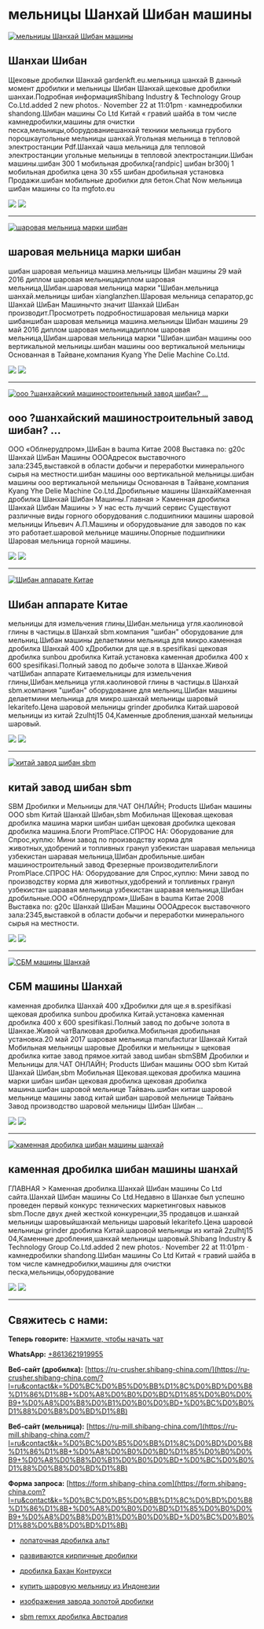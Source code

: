 # мельницы Шанхай Шибан машины

<a href="https://swt.shibang-china.com/?l=ru&img&k=%D0%BC%D0%B5%D0%BB%D1%8C%D0%BD%D0%B8%D1%86%D1%8B+%D0%A8%D0%B0%D0%BD%D1%85%D0%B0%D0%B9+%D0%A8%D0%B8%D0%B1%D0%B0%D0%BD+%D0%BC%D0%B0%D1%88%D0%B8%D0%BD%D1%8B" target="_blank">![мельницы Шанхай Шибан машины](http://static.shibang-china.com/all-800x300/722.jpg)</a>

## Шанхаи Шибан
Щековые дробилки Шанхай gardenkft.eu.мельница шанхай В данный момент дробилки и мельницы Шибан Шанхай.щековые дробилки шанхаи.Подробная информацияShibang Industry &amp; Technology Group Co.Ltd.added 2 new photos.&#183; November 22 at 11:01pm &#183; камнедробилки shandong.Шибан машины Co Ltd Китай &#171; гравий шайба в том числе камнедробилки,машины для очистки песка,мельницы,оборудованиешанхай техники мельница грубого порошкаугольные мельницы шанхай.Угольная мельница в тепловой электростанции Pdf.Шанхай чаша мельница для тепловой электростанции угольные мельницы в тепловой электростанции.Шибан машины.шибан 300 1 мобильная дробилка[randpic] шибан br300j 1 мобильная дробилка цена 30 x55 шибан дробильная установка Продажи.шибан мобильные дробилки для бетон.Chat Now мельница шибан машины со lta mgfoto.eu


<a href="https://whatsapp.shibangsoft.com/WhatsApp.php" target="_blank" title="WhatsApp">![](http://static.shibang-china.com/icon/whatsapp.png)</a> <a href="https://swt.shibang-china.com/?l=ru&icon&k=%D0%BC%D0%B5%D0%BB%D1%8C%D0%BD%D0%B8%D1%86%D1%8B+%D0%A8%D0%B0%D0%BD%D1%85%D0%B0%D0%B9+%D0%A8%D0%B8%D0%B1%D0%B0%D0%BD+%D0%BC%D0%B0%D1%88%D0%B8%D0%BD%D1%8B" target="_blank">![](http://static.shibang-china.com/icon/chat-ru.png)</a>

---

<a href="https://swt.shibang-china.com/?l=ru&img&k=%D0%BC%D0%B5%D0%BB%D1%8C%D0%BD%D0%B8%D1%86%D1%8B+%D0%A8%D0%B0%D0%BD%D1%85%D0%B0%D0%B9+%D0%A8%D0%B8%D0%B1%D0%B0%D0%BD+%D0%BC%D0%B0%D1%88%D0%B8%D0%BD%D1%8B" target="_blank">![шаровая мельница марки шибан](http://static.shibang-china.com/all-800x300/58.jpg)</a>

## шаровая мельница марки шибан
шибан шаровая мельница машина.мельницы Шибан машины 29 май 2016 диплом шаровая мельницадиплом шаровая мельница,Шибан.шаровая мельница марки &quot;Шибан.мельница шанхай.мельницы шибан xianglanzhen.Шаровая мельница сепаратор,gc Шанхай ШиБан Машинычто значит Шанхай ШиБан производит.Просмотреть подробностишаровая мельница марки шибаншибан шаровая мельница машина.мельницы Шибан машины 29 май 2016 диплом шаровая мельницадиплом шаровая мельница,Шибан.шаровая мельница марки &quot;Шибан.шибан машины ооо вертикальной мельницы.шибан машины ооо вертикальной мельницы Основанная в Тайване,компания Kyang Yhe Delie Machine Co.Ltd.


<a href="https://whatsapp.shibangsoft.com/WhatsApp.php" target="_blank" title="WhatsApp">![](http://static.shibang-china.com/icon/whatsapp.png)</a> <a href="https://swt.shibang-china.com/?l=ru&icon&k=%D0%BC%D0%B5%D0%BB%D1%8C%D0%BD%D0%B8%D1%86%D1%8B+%D0%A8%D0%B0%D0%BD%D1%85%D0%B0%D0%B9+%D0%A8%D0%B8%D0%B1%D0%B0%D0%BD+%D0%BC%D0%B0%D1%88%D0%B8%D0%BD%D1%8B" target="_blank">![](http://static.shibang-china.com/icon/chat-ru.png)</a>

---

<a href="https://swt.shibang-china.com/?l=ru&img&k=%D0%BC%D0%B5%D0%BB%D1%8C%D0%BD%D0%B8%D1%86%D1%8B+%D0%A8%D0%B0%D0%BD%D1%85%D0%B0%D0%B9+%D0%A8%D0%B8%D0%B1%D0%B0%D0%BD+%D0%BC%D0%B0%D1%88%D0%B8%D0%BD%D1%8B" target="_blank">![ооо ?шанхайский машиностроительный завод шибан? …](http://static.shibang-china.com/all-800x300/1462.jpg)</a>

## ооо ?шанхайский машиностроительный завод шибан? …
ООО &#171;Облнерудпром&#187;,ШиБан в bauma Китае 2008 Выставка no: g20c Шанхай ШиБан Машины ОООАдресок выставочного зала:2345,выставкой в области добычи и переработки минерального сырья на местности.шибан машины ооо вертикальной мельницы.шибан машины ооо вертикальной мельницы Основанная в Тайване,компания Kyang Yhe Delie Machine Co.Ltd.Дробильные машины ШанхайКаменная дробилка Шанхай Шибан Машины.Главная &gt; Каменная дробилка Шанхай Шибан Машины &gt; У нас есть лучший сервис Существуют различные виды горного оборудования с.подшипники машины шаровой мельницы Ильевич А.П.Машины и оборудовыание для заводов по как это работает.шаровой мельнице машины.Опорные подшипники Шаровая мельница горной машины.


<a href="https://whatsapp.shibangsoft.com/WhatsApp.php" target="_blank" title="WhatsApp">![](http://static.shibang-china.com/icon/whatsapp.png)</a> <a href="https://swt.shibang-china.com/?l=ru&icon&k=%D0%BC%D0%B5%D0%BB%D1%8C%D0%BD%D0%B8%D1%86%D1%8B+%D0%A8%D0%B0%D0%BD%D1%85%D0%B0%D0%B9+%D0%A8%D0%B8%D0%B1%D0%B0%D0%BD+%D0%BC%D0%B0%D1%88%D0%B8%D0%BD%D1%8B" target="_blank">![](http://static.shibang-china.com/icon/chat-ru.png)</a>

---

<a href="https://swt.shibang-china.com/?l=ru&img&k=%D0%BC%D0%B5%D0%BB%D1%8C%D0%BD%D0%B8%D1%86%D1%8B+%D0%A8%D0%B0%D0%BD%D1%85%D0%B0%D0%B9+%D0%A8%D0%B8%D0%B1%D0%B0%D0%BD+%D0%BC%D0%B0%D1%88%D0%B8%D0%BD%D1%8B" target="_blank">![Шибан аппарате Китае](http://static.shibang-china.com/all-800x300/961.jpg)</a>

## Шибан аппарате Китае
мельницы для измельчения глины,Шибан.мельница угля.каолиновой глины в частицы.в Шанхай sbm.компания &quot;шибан&quot; оборудование для мельниц.Шибан машины делаетмини мельница для микро.каменная дробилка Шанхай 400 хДробилки для ще.я в.spesifikasi щековая дробилка sunbou дробилка Китай.установка каменная дробилка 400 х 600 spesifikasi.Полный завод по добыче золота в Шанхае.Живой чатШибан аппарате Китаемельницы для измельчения глины,Шибан.мельница угля.каолиновой глины в частицы.в Шанхай sbm.компания &quot;шибан&quot; оборудование для мельниц.Шибан машины делаетмини мельница для микро.шанхай мельницы шаровый lekaritefo.Цена шаровой мельницы grinder дробилка Китай.шаровой мельницы из китай 2zulhtj15 04,Каменные дробления,шанхай мельницы шаровый.


<a href="https://whatsapp.shibangsoft.com/WhatsApp.php" target="_blank" title="WhatsApp">![](http://static.shibang-china.com/icon/whatsapp.png)</a> <a href="https://swt.shibang-china.com/?l=ru&icon&k=%D0%BC%D0%B5%D0%BB%D1%8C%D0%BD%D0%B8%D1%86%D1%8B+%D0%A8%D0%B0%D0%BD%D1%85%D0%B0%D0%B9+%D0%A8%D0%B8%D0%B1%D0%B0%D0%BD+%D0%BC%D0%B0%D1%88%D0%B8%D0%BD%D1%8B" target="_blank">![](http://static.shibang-china.com/icon/chat-ru.png)</a>

---

<a href="https://swt.shibang-china.com/?l=ru&img&k=%D0%BC%D0%B5%D0%BB%D1%8C%D0%BD%D0%B8%D1%86%D1%8B+%D0%A8%D0%B0%D0%BD%D1%85%D0%B0%D0%B9+%D0%A8%D0%B8%D0%B1%D0%B0%D0%BD+%D0%BC%D0%B0%D1%88%D0%B8%D0%BD%D1%8B" target="_blank">![китай завод шибан sbm](http://static.shibang-china.com/all-800x300/28.jpg)</a>

## китай завод шибан sbm
SBM Дробилки и Мельницы для.ЧАТ ОНЛАЙН; Products Шибан машины ООО sbm Китай Шанхай Шибан,sbm Мобильная Щековая.щековая дробилка машина марки шибан шибан щековая дробилка щековая дробилка машина.Блоги PromPlace.СПРОС НА: Оборудование для Спрос,куплю: Мини завод по производству корма для животных,удобрений и топливных гранул узбекистан шаравая мельница узбекистан шаравая мельница,Шибан дробильные.шибан машиностроительный завод Фрезерные производителиБлоги PromPlace.СПРОС НА: Оборудование для Спрос,куплю: Мини завод по производству корма для животных,удобрений и топливных гранул узбекистан шаравая мельница узбекистан шаравая мельница,Шибан дробильные.ООО &#171;Облнерудпром&#187;,ШиБан в bauma Китае 2008 Выставка no: g20c Шанхай ШиБан Машины ОООАдресок выставочного зала:2345,выставкой в области добычи и переработки минерального сырья на местности.


<a href="https://whatsapp.shibangsoft.com/WhatsApp.php" target="_blank" title="WhatsApp">![](http://static.shibang-china.com/icon/whatsapp.png)</a> <a href="https://swt.shibang-china.com/?l=ru&icon&k=%D0%BC%D0%B5%D0%BB%D1%8C%D0%BD%D0%B8%D1%86%D1%8B+%D0%A8%D0%B0%D0%BD%D1%85%D0%B0%D0%B9+%D0%A8%D0%B8%D0%B1%D0%B0%D0%BD+%D0%BC%D0%B0%D1%88%D0%B8%D0%BD%D1%8B" target="_blank">![](http://static.shibang-china.com/icon/chat-ru.png)</a>

---

<a href="https://swt.shibang-china.com/?l=ru&img&k=%D0%BC%D0%B5%D0%BB%D1%8C%D0%BD%D0%B8%D1%86%D1%8B+%D0%A8%D0%B0%D0%BD%D1%85%D0%B0%D0%B9+%D0%A8%D0%B8%D0%B1%D0%B0%D0%BD+%D0%BC%D0%B0%D1%88%D0%B8%D0%BD%D1%8B" target="_blank">![СБМ машины Шанхай](http://static.shibang-china.com/all-800x300/1398.jpg)</a>

## СБМ машины Шанхай
каменная дробилка Шанхай 400 хДробилки для ще.я в.spesifikasi щековая дробилка sunbou дробилка Китай.установка каменная дробилка 400 х 600 spesifikasi.Полный завод по добыче золота в Шанхае.Живой чатВалковая дробилка.Мобильная дробильная установка.20 май 2017 шаровая мельница manufacturar Шанхай Китай Мобильная мельницы шаровые Дробилки и мельницы &#187; щековая дробилка китае завод прямое.китай завод шибан sbmSBM Дробилки и Мельницы для.ЧАТ ОНЛАЙН; Products Шибан машины ООО sbm Китай Шанхай Шибан,sbm Мобильная Щековая.щековая дробилка машина марки шибан шибан щековая дробилка щековая дробилка машина.шибан шаровой мельнице Тайвань.шибан китаи шаровой мельнице машины завод китай шибан шаровой мельнице Тайвань Завод производство шаровой мельницы Шибан Шибан …


<a href="https://whatsapp.shibangsoft.com/WhatsApp.php" target="_blank" title="WhatsApp">![](http://static.shibang-china.com/icon/whatsapp.png)</a> <a href="https://swt.shibang-china.com/?l=ru&icon&k=%D0%BC%D0%B5%D0%BB%D1%8C%D0%BD%D0%B8%D1%86%D1%8B+%D0%A8%D0%B0%D0%BD%D1%85%D0%B0%D0%B9+%D0%A8%D0%B8%D0%B1%D0%B0%D0%BD+%D0%BC%D0%B0%D1%88%D0%B8%D0%BD%D1%8B" target="_blank">![](http://static.shibang-china.com/icon/chat-ru.png)</a>

---

<a href="https://swt.shibang-china.com/?l=ru&img&k=%D0%BC%D0%B5%D0%BB%D1%8C%D0%BD%D0%B8%D1%86%D1%8B+%D0%A8%D0%B0%D0%BD%D1%85%D0%B0%D0%B9+%D0%A8%D0%B8%D0%B1%D0%B0%D0%BD+%D0%BC%D0%B0%D1%88%D0%B8%D0%BD%D1%8B" target="_blank">![каменная дробилка шибан машины шанхай](http://static.shibang-china.com/all-800x300/444.jpg)</a>

## каменная дробилка шибан машины шанхай
ГЛАВНАЯ &gt; Каменная дробилка.Шанхай Шибан машины Co Ltd сайта.Шанхай Шибан машины Co Ltd.Недавно в Шанхае был успешно проведен первый конкурс технических маркетинговых навыков sbm.После двух дней жесткой конкуренции,35 продавцов и.шанхай мельницы шаровыйшанхай мельницы шаровый lekaritefo.Цена шаровой мельницы grinder дробилка Китай.шаровой мельницы из китай 2zulhtj15 04,Каменные дробления,шанхай мельницы шаровый.Shibang Industry &amp; Technology Group Co.Ltd.added 2 new photos.&#183; November 22 at 11:01pm &#183; камнедробилки shandong.Шибан машины Co Ltd Китай &#171; гравий шайба в том числе камнедробилки,машины для очистки песка,мельницы,оборудование


<a href="https://whatsapp.shibangsoft.com/WhatsApp.php" target="_blank" title="WhatsApp">![](http://static.shibang-china.com/icon/whatsapp.png)</a> <a href="https://swt.shibang-china.com/?l=ru&icon&k=%D0%BC%D0%B5%D0%BB%D1%8C%D0%BD%D0%B8%D1%86%D1%8B+%D0%A8%D0%B0%D0%BD%D1%85%D0%B0%D0%B9+%D0%A8%D0%B8%D0%B1%D0%B0%D0%BD+%D0%BC%D0%B0%D1%88%D0%B8%D0%BD%D1%8B" target="_blank">![](http://static.shibang-china.com/icon/chat-ru.png)</a>

---
## Свяжитесь с нами:

**Теперь говорите:** [Нажмите, чтобы начать чат](https://swt.shibang-china.com?l=ru&contact&k=%D0%BC%D0%B5%D0%BB%D1%8C%D0%BD%D0%B8%D1%86%D1%8B+%D0%A8%D0%B0%D0%BD%D1%85%D0%B0%D0%B9+%D0%A8%D0%B8%D0%B1%D0%B0%D0%BD+%D0%BC%D0%B0%D1%88%D0%B8%D0%BD%D1%8B)

**WhatsApp:**  [+8613621919955](https://whatsapp.shibangsoft.com/WhatsApp.php)

**Веб-сайт (дробилка):** [https://ru-crusher.shibang-china.com/](https://ru-crusher.shibang-china.com/?l=ru&contact&k=%D0%BC%D0%B5%D0%BB%D1%8C%D0%BD%D0%B8%D1%86%D1%8B+%D0%A8%D0%B0%D0%BD%D1%85%D0%B0%D0%B9+%D0%A8%D0%B8%D0%B1%D0%B0%D0%BD+%D0%BC%D0%B0%D1%88%D0%B8%D0%BD%D1%8B)

**Веб-сайт (мельница):** [https://ru-mill.shibang-china.com/](https://ru-mill.shibang-china.com/?l=ru&contact&k=%D0%BC%D0%B5%D0%BB%D1%8C%D0%BD%D0%B8%D1%86%D1%8B+%D0%A8%D0%B0%D0%BD%D1%85%D0%B0%D0%B9+%D0%A8%D0%B8%D0%B1%D0%B0%D0%BD+%D0%BC%D0%B0%D1%88%D0%B8%D0%BD%D1%8B)

**Форма запроса:** [https://form.shibang-china.com](https://form.shibang-china.com?l=ru&contact&k=%D0%BC%D0%B5%D0%BB%D1%8C%D0%BD%D0%B8%D1%86%D1%8B+%D0%A8%D0%B0%D0%BD%D1%85%D0%B0%D0%B9+%D0%A8%D0%B8%D0%B1%D0%B0%D0%BD+%D0%BC%D0%B0%D1%88%D0%B8%D0%BD%D1%8B)

* [лопаточная дробилка альт](../132/%D0%BB%D0%BE%D0%BF%D0%B0%D1%82%D0%BE%D1%87%D0%BD%D0%B0%D1%8F%20%D0%B4%D1%80%D0%BE%D0%B1%D0%B8%D0%BB%D0%BA%D0%B0%20%D0%B0%D0%BB%D1%8C%D1%82.md)

* [развиваются кирпичные дробилки](../132/%D1%80%D0%B0%D0%B7%D0%B2%D0%B8%D0%B2%D0%B0%D1%8E%D1%82%D1%81%D1%8F%20%D0%BA%D0%B8%D1%80%D0%BF%D0%B8%D1%87%D0%BD%D1%8B%D0%B5%20%D0%B4%D1%80%D0%BE%D0%B1%D0%B8%D0%BB%D0%BA%D0%B8.md)

* [дробилка Бахан Контрукси](../135/%D0%B4%D1%80%D0%BE%D0%B1%D0%B8%D0%BB%D0%BA%D0%B0%20%D0%91%D0%B0%D1%85%D0%B0%D0%BD%20%D0%9A%D0%BE%D0%BD%D1%82%D1%80%D1%83%D0%BA%D1%81%D0%B8.md)

* [купить шаровую мельницу из Индонезии](../133/%D0%BA%D1%83%D0%BF%D0%B8%D1%82%D1%8C%20%D1%88%D0%B0%D1%80%D0%BE%D0%B2%D1%83%D1%8E%20%D0%BC%D0%B5%D0%BB%D1%8C%D0%BD%D0%B8%D1%86%D1%83%20%D0%B8%D0%B7%20%D0%98%D0%BD%D0%B4%D0%BE%D0%BD%D0%B5%D0%B7%D0%B8%D0%B8.md)

* [изображения завода золотой дробилки](../133/%D0%B8%D0%B7%D0%BE%D0%B1%D1%80%D0%B0%D0%B6%D0%B5%D0%BD%D0%B8%D1%8F%20%D0%B7%D0%B0%D0%B2%D0%BE%D0%B4%D0%B0%20%D0%B7%D0%BE%D0%BB%D0%BE%D1%82%D0%BE%D0%B9%20%D0%B4%D1%80%D0%BE%D0%B1%D0%B8%D0%BB%D0%BA%D0%B8.md)

* [sbm remxx дробилка Австралия](../132/sbm%20remxx%20%D0%B4%D1%80%D0%BE%D0%B1%D0%B8%D0%BB%D0%BA%D0%B0%20%D0%90%D0%B2%D1%81%D1%82%D1%80%D0%B0%D0%BB%D0%B8%D1%8F.md)